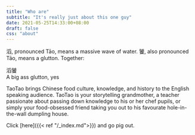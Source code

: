 ```yaml
---
title: "Who are"
subtitle: "It's really just about this one guy"
date: 2021-05-25T14:33:00+08:00
draft: false
css: "about"
---
```


滔, pronounced T&#257;o, means a massive wave of water. 饕, also pronounced T&#257;o, means a glutton. Together:

<div class="big-reveal">
  <p><div class="bigCs">滔饕</div>A big ass glutton, yes</p>
</div>

TaoTao brings Chinese food culture, knowledge, and history to the English speaking audience. TaoTao is your storytelling grandmother, a teacher passionate about passing down knowledge to his or her chef pupils, or simply your food-obsessed friend taking you out to his favourate hole-in-the-wall dumpling house.

Click [here]({{< ref "/_index.md">}}) and go pig out.